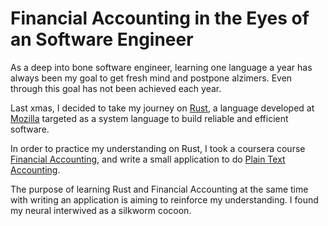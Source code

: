 # Financial Accounting in the Eyes of an Software Engineer

As a deep into bone software engineer, learning one language a year has always been my goal to get fresh mind and postpone alzimers. 
Even through this goal has not been achieved each year. 

Last xmas, I decided to take my journey on [Rust](https://www.rust-lang.org/), 
a language developed at [Mozilla](https://www.mozilla.org/en-GB/) targeted as a system language to build reliable and efficient software.

In order to practice my understanding on Rust, I took a coursera course [Financial Accounting](https://www.coursera.org/learn/financial-accounting), and write a small application to do [Plain Text Accounting](https://plaintextaccounting.org/). 

The purpose of learning Rust and Financial Accounting at the same time with writing an application is aiming to reinforce my understanding. I found my neural interwived as a silkworm cocoon. 